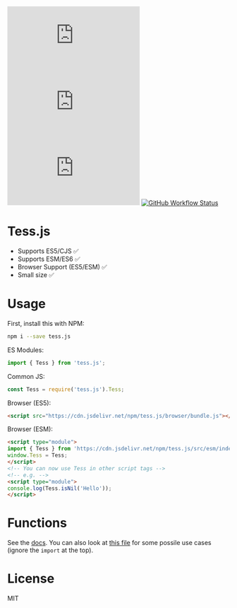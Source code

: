 [![npm](https://img.shields.io/npm/dt/tess.js?style=flat-square)](https://www.npmjs.com/package/tess.js)
![Browser bundle size](https://img.shields.io/github/size/DET171/Tess.js/browser/bundle.js?label=Bundle%20file%20size&style=flat-square)
[![jsDelivr hits (npm)](https://img.shields.io/jsdelivr/npm/hy/tess.js?style=flat-square)](https://cdn.jsdelivr.net/npm/tess.js/)
[![GitHub Workflow Status](https://img.shields.io/github/workflow/status/DET171/Tess.js/CI?style=flat-square)](https://github.com/DET171/Tess.js)
# Tess.js
- Supports ES5/CJS ✅
- Supports ESM/ES6 ✅
- Browser Support (ES5/ESM) ✅
- Small size ✅


# Usage
First, install this with NPM:
```sh
npm i --save tess.js
```
ES Modules:
```js
import { Tess } from 'tess.js';
```

Common JS:
```js
const Tess = require('tess.js').Tess;
```

Browser (ES5):
```html
<script src="https://cdn.jsdelivr.net/npm/tess.js/browser/bundle.js"></script>
```

Browser (ESM):
```html
<script type="module">
import { Tess } from 'https://cdn.jsdelivr.net/npm/tess.js/src/esm/index.js';
window.Tess = Tess;
</script>
<!-- You can now use Tess in other script tags -->
<!-- e.g. -->
<script type="module">
console.log(Tess.isNil('Hello'));
</script>
```

# Functions
See the [docs](https://tess.js.org/).
You can also look at [this file](https://github.com/DET171/Tess.js/blob/master/test/es6.mjs) for some possile use cases (ignore the `import` at the top).

# License
MIT
